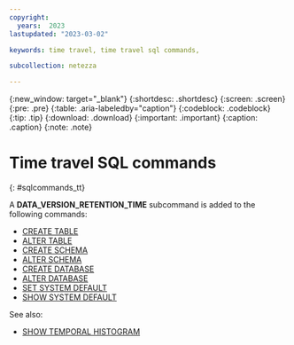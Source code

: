```yaml
---
copyright:
  years:  2023
lastupdated: "2023-03-02"

keywords: time travel, time travel sql commands,

subcollection: netezza

---
```


{:new_window: target="_blank"}
{:shortdesc: .shortdesc}
{:screen: .screen}
{:pre: .pre}
{:table: .aria-labeledby="caption"}
{:codeblock: .codeblock}
{:tip: .tip}
{:download: .download}
{:important: .important}
{:caption: .caption}
{:note: .note}

# Time travel SQL commands
{: #sqlcommands_tt}

A **DATA_VERSION_RETENTION_TIME** subcommand is added to the following commands:

- [CREATE TABLE](https://www.ibm.com/docs/en/netezza?topic=npsscr-create-table-2)
- [ALTER TABLE](https://www.ibm.com/docs/en/netezza?topic=npsscr-alter-table-2)
- [CREATE SCHEMA](https://www.ibm.com/docs/en/netezza?topic=npsscr-create-schema-2)
- [ALTER SCHEMA](https://www.ibm.com/docs/en/netezza?topic=npsscr-alter-schema-2)
- [CREATE DATABASE](https://www.ibm.com/docs/en/netezza?topic=npsscr-create-database-2)
- [ALTER DATABASE](https://www.ibm.com/docs/en/netezza?topic=npsscr-alter-database-2)
- [SET SYSTEM DEFAULT](https://www.ibm.com/docs/en/netezza?topic=npsscr-set-system-default-2)
- [SHOW SYSTEM DEFAULT](https://www.ibm.com/docs/en/netezza?topic=npsscr-show-system-default-2)

See also:

- [SHOW TEMPORAL HISTOGRAM](https://www.ibm.com/docs/en/netezza?topic=reference-show-temporal-histogram)
